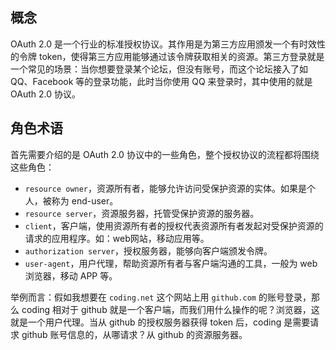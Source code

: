 ## 概念

OAuth 2.0 是一个行业的标准授权协议。其作用是为第三方应用颁发一个有时效性的令牌 token，使得第三方应用能够通过该令牌获取相关的资源。第三方登录就是一个常见的场景：当你想要登录某个论坛，但没有账号，而这个论坛接入了如 QQ、Facebook 等的登录功能，此时当你使用 QQ 来登录时，其中使用的就是 OAuth 2.0 协议。

## 角色术语

首先需要介绍的是 OAuth 2.0 协议中的一些角色，整个授权协议的流程都将围绕这些角色：

- `resource owner`，资源所有者，能够允许访问受保护资源的实体。如果是个人，被称为 end-user。
- `resource server`，资源服务器，托管受保护资源的服务器。
- `client`，客户端，使用资源所有者的授权代表资源所有者发起对受保护资源的请求的应用程序。如：web网站，移动应用等。
- `authorization server`，授权服务器，能够向客户端颁发令牌。
- `user-agent`，用户代理，帮助资源所有者与客户端沟通的工具，一般为 web 浏览器，移动 APP 等。

举例而言：假如我想要在 `coding.net` 这个网站上用 `github.com` 的账号登录，那么 coding 相对于 github 就是一个客户端，而我们用什么操作的呢？浏览器，这就是一个用户代理。当从 github 的授权服务器获得 token 后，coding 是需要请求 github 账号信息的，从哪请求？从 github 的资源服务器。
